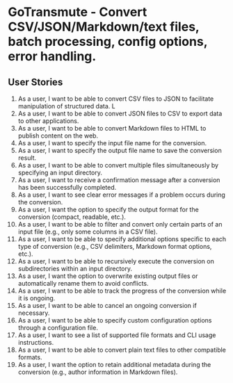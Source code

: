 # GoTransmute - Convert CSV/JSON/Markdown/text files, batch processing, config options, error handling.


## User Stories
1. As a user, I want to be able to convert CSV files to JSON to facilitate manipulation of structured data. L
2. As a user, I want to be able to convert JSON files to CSV to export data to other applications.
3. As a user, I want to be able to convert Markdown files to HTML to publish content on the web.
4. As a user, I want to specify the input file name for the conversion.
5. As a user, I want to specify the output file name to save the conversion result.
6. As a user, I want to be able to convert multiple files simultaneously by specifying an input directory.
7. As a user, I want to receive a confirmation message after a conversion has been successfully completed.
8. As a user, I want to see clear error messages if a problem occurs during the conversion.
9. As a user, I want the option to specify the output format for the conversion (compact, readable, etc.).
10. As a user, I want to be able to filter and convert only certain parts of an input file (e.g., only some columns in a CSV file).
11. As a user, I want to be able to specify additional options specific to each type of conversion (e.g., CSV delimiters, Markdown format options, etc.).
12. As a user, I want to be able to recursively execute the conversion on subdirectories within an input directory.
13. As a user, I want the option to overwrite existing output files or automatically rename them to avoid conflicts.
14. As a user, I want to be able to track the progress of the conversion while it is ongoing.
15. As a user, I want to be able to cancel an ongoing conversion if necessary.
16. As a user, I want to be able to specify custom configuration options through a configuration file.
17. As a user, I want to see a list of supported file formats and CLI usage instructions.
18. As a user, I want to be able to convert plain text files to other compatible formats.
19. As a user, I want the option to retain additional metadata during the conversion (e.g., author information in Markdown files).

